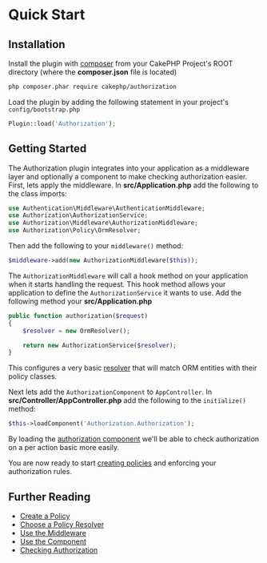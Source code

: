 # Quick Start

## Installation

Install the plugin with [composer](https://getcomposer.org/) from your CakePHP
Project's ROOT directory (where the **composer.json** file is located)

```sh
php composer.phar require cakephp/authorization
```

Load the plugin by adding the following statement in your project's `config/bootstrap.php`

```php
Plugin::load('Authorization');
```

## Getting Started

The Authorization plugin integrates into your application as a middleware layer
and optionally a component to make checking authorization easier. First, lets
apply the middleware. In **src/Application.php** add the following to the class
imports:

```php
use Authentication\Middleware\AuthenticationMiddleware;
use Authorization\AuthorizationService;
use Authorization\Middleware\AuthorizationMiddleware;
use Authorization\Policy\OrmResolver;
```

Then add the following to your `middleware()` method:

```php
$middleware->add(new AuthorizationMiddleware($this));
```

The `AuthorizationMiddleware` will call a hook method on your application when
it starts handling the request. This hook method allows your application to
define the `AuthorizationService` it wants to use. Add the following method your
**src/Application.php**

```php
public function authorization($request)
{
    $resolver = new OrmResolver();

    return new AuthorizationService($resolver);
}
```

This configures a very basic [resolver](./Policy-Resolvers.md) that will match
ORM entities with their policy classes.

Next lets add the `AuthorizationComponent` to `AppController`. In
**src/Controller/AppController.php** add the following to the `initialize()`
method:

```php
$this->loadComponent('Authorization.Authorization');
```

By loading the [authorization component](./Component.php) we'll be able to check
authorization on a per action basic more easily.

You are now ready to start [creating policies](./Policies.md) and enforcing your
authorization rules.

## Further Reading

* [Create a Policy](/docs/Policies.md)
* [Choose a Policy Resolver](/docs/Policy-Resolvers.md)
* [Use the Middleware](/docs/Middleware.md)
* [Use the Component](/docs/Component.md)
* [Checking Authorization](/docs/Checking-Authorization.md)
